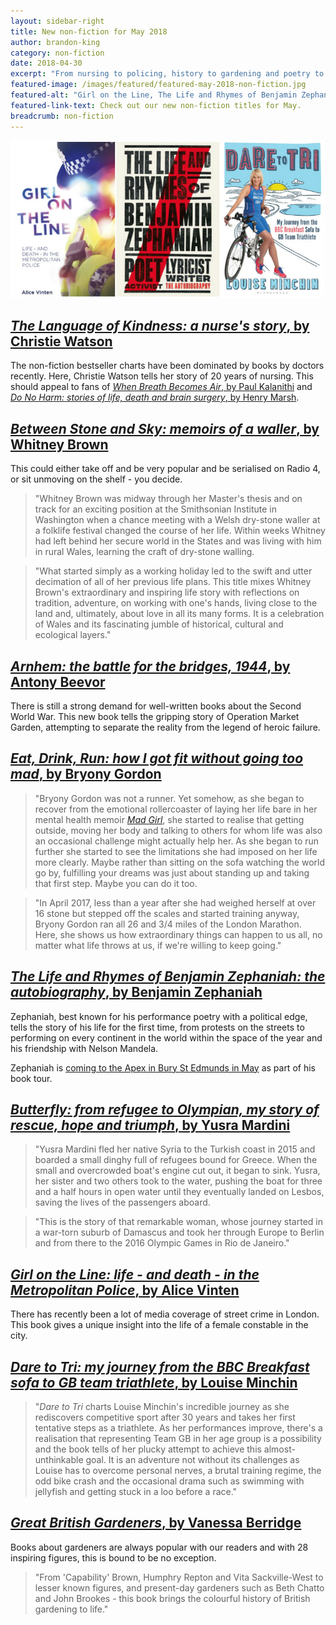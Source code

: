 ```yaml
---
layout: sidebar-right
title: New non-fiction for May 2018
author: brandon-king
category: non-fiction
date: 2018-04-30
excerpt: "From nursing to policing, history to gardening and poetry to sport - this month's list has something for everyone."
featured-image: /images/featured/featured-may-2018-non-fiction.jpg
featured-alt: "Girl on the Line, The Life and Rhymes of Benjamin Zephaniah, Dare to Tri"
featured-link-text: Check out our new non-fiction titles for May.
breadcrumb: non-fiction
---
```


![Girl on the Line, The Life and Rhymes of Benjamin Zephaniah, Dare to Tri](/images/featured/featured-may-2018-non-fiction.jpg)

## [<cite>The Language of Kindness: a nurse's story</cite>, by Christie Watson](https://suffolk.spydus.co.uk/cgi-bin/spydus.exe/ENQ/OPAC/BIBENQ?BRN=2361332)

The non-fiction bestseller charts have been dominated by books by doctors recently. Here, Christie Watson tells her story of 20 years of nursing. This should appeal to fans of [<cite>When Breath Becomes Air</cite>, by Paul Kalanithi](https://suffolk.spydus.co.uk/cgi-bin/spydus.exe/ENQ/OPAC/BIBENQ?BRN=2079224) and [<cite>Do No Harm: stories of life, death and brain surgery</cite>, by Henry Marsh](https://suffolk.spydus.co.uk/cgi-bin/spydus.exe/ENQ/OPAC/BIBENQ?BRN=1655768
).

## [<cite>Between Stone and Sky: memoirs of a waller</cite>, by Whitney Brown](https://suffolk.spydus.co.uk/cgi-bin/spydus.exe/ENQ/OPAC/BIBENQ?BRN=2362069)

This could either take off and be very popular and be serialised on Radio 4, or sit unmoving on the shelf - you decide.

> "Whitney Brown was midway through her Master's thesis and on track for an exciting position at the Smithsonian Institute in Washington when a chance meeting with a Welsh dry-stone waller at a folklife festival changed the course of her life. Within weeks Whitney had left behind her secure world in the States and was living with him in rural Wales, learning the craft of dry-stone walling.

> "What started simply as a working holiday led to the swift and utter decimation of all of her previous life plans. This title mixes Whitney Brown's extraordinary and inspiring life story with reflections on tradition, adventure, on working with one's hands, living close to the land and, ultimately, about love in all its many forms. It is a celebration of Wales and its fascinating jumble of historical, cultural and ecological layers."

## [<cite>Arnhem: the battle for the bridges, 1944</cite>, by Antony Beevor](https://suffolk.spydus.co.uk/cgi-bin/spydus.exe/ENQ/OPAC/BIBENQ?BRN=2397393)

There is still a strong demand for well-written books about the Second World War. This new book tells the gripping story of Operation Market Garden, attempting to separate the reality from the legend of heroic failure.

## [<cite>Eat, Drink, Run: how I got fit without going too mad</cite>, by Bryony Gordon](https://suffolk.spydus.co.uk/cgi-bin/spydus.exe/ENQ/OPAC/BIBENQ?BRN=2381125)

> "Bryony Gordon was not a runner. Yet somehow, as she began to recover from the emotional rollercoaster of laying her life bare in her mental health memoir [<cite>Mad Girl</cite>](https://suffolk.spydus.co.uk/cgi-bin/spydus.exe/ENQ/OPAC/BIBENQ?BRN=2079162), she started to realise that getting outside, moving her body and talking to others for whom life was also an occasional challenge might actually help her. As she began to run further she started to see the limitations she had imposed on her life more clearly. Maybe rather than sitting on the sofa watching the world go by, fulfilling your dreams was just about standing up and taking that first step. Maybe you can do it too.

> "In April 2017, less than a year after she had weighed herself at over 16 stone but stepped off the scales and started training anyway, Bryony Gordon ran all 26 and 3/4 miles of the London Marathon. Here, she shows us how extraordinary things can happen to us all, no matter what life throws at us, if we're willing to keep going."

## [<cite>The Life and Rhymes of Benjamin Zephaniah: the autobiography</cite>, by Benjamin Zephaniah](https://suffolk.spydus.co.uk/cgi-bin/spydus.exe/ENQ/OPAC/BIBENQ?BRN=2361204)

Zephaniah, best known for his performance poetry with a political edge, tells the story of his life for the first time, from protests on the streets to performing on every continent in the world within the space of the year and his friendship with Nelson Mandela.

Zephaniah is [coming to the Apex in Bury St Edmunds in May](https://www.theapex.co.uk/whats-on/details.cfm?id=363551&ins=469391) as part of his book tour.

## [<cite>Butterfly: from refugee to Olympian, my story of rescue, hope and triumph</cite>, by Yusra Mardini](https://suffolk.spydus.co.uk/cgi-bin/spydus.exe/ENQ/OPAC/BIBENQ?BRN=2360748)

> "Yusra Mardini fled her native Syria to the Turkish coast in 2015 and boarded a small dinghy full of refugees bound for Greece. When the small and overcrowded boat's engine cut out, it began to sink. Yusra, her sister and two others took to the water, pushing the boat for three and a half hours in open water until they eventually landed on Lesbos, saving the lives of the passengers aboard.

> "This is the story of that remarkable woman, whose journey started in a war-torn suburb of Damascus and took her through Europe to Berlin and from there to the 2016 Olympic Games in Rio de Janeiro."

## [<cite>Girl on the Line: life - and death - in the Metropolitan Police</cite>, by Alice Vinten](https://suffolk.spydus.co.uk/cgi-bin/spydus.exe/ENQ/OPAC/BIBENQ?BRN=2362094)

There has recently been a lot of media coverage of street crime in London. This book gives a unique insight into the life of a female constable in the city.

## [<cite>Dare to Tri: my journey from the BBC Breakfast sofa to GB team triathlete</cite>, by Louise Minchin](https://suffolk.spydus.co.uk/cgi-bin/spydus.exe/ENQ/OPAC/BIBENQ?BRN=2360724)

> "<cite>Dare to Tri</cite> charts Louise Minchin's incredible journey as she rediscovers competitive sport after 30 years and takes her first tentative steps as a triathlete. As her performances improve, there's a realisation that representing Team GB in her age group is a possibility and the book tells of her plucky attempt to achieve this almost-unthinkable goal. It is an adventure not without its challenges as Louise has to overcome personal nerves, a brutal training regime, the odd bike crash and the occasional drama such as swimming with jellyfish and getting stuck in a loo before a race."

## [<cite>Great British Gardeners</cite>, by Vanessa Berridge](https://suffolk.spydus.co.uk/cgi-bin/spydus.exe/ENQ/OPAC/BIBENQ?BRN=2363310)

Books about gardeners are always popular with our readers and with 28 inspiring figures, this is bound to be no exception.

> "From 'Capability' Brown, Humphry Repton and Vita Sackville-West to lesser known figures, and present-day gardeners such as Beth Chatto and John Brookes - this book brings the colourful history of British gardening to life."
